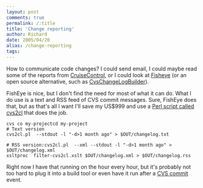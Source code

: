 ```yaml
---
layout: post
comments: true
permalink: /:title
title: 'Change reporting'
author: Richard
date: 2005/04/20
alias: /change-reporting
tags:
---
```


How to communicate code changes? I could send email, I could maybe read
some of the reports from [CruiseControl][], or I could look at
[Fisheye][] (or an open source alternative, such as
[CvsChangeLogBuilder][]).

FishEye is nice, but I don't find the need for most of what it can do.
What I do use is a text and RSS feed of CVS commit messages. Sure,
FishEye does that, but as that's all I want I'll save my US$999 and use
a [Perl script called cvs2cl][] that does the job.


    cvs co my-projectcd my-project
    # Text version
    cvs2cl.pl  --stdout -l "-d>1 month ago" > $OUT/changelog.txt
    
    # RSS version:cvs2cl.pl  --xml --stdout -l "-d>1 month ago" > $OUT/changelog.xml
    xsltproc  filter-cvs2cl.xslt $OUT/changelog.xml > $OUT/changelog.rss

Right now I have that running on the hour every hour, but it's probably
not too hard to plug it into a build tool or even have it run after a
[CVS commit][] event.


  [CruiseControl]: http://cruisecontrol.sourceforge.net/
  [Fisheye]: http://www.cenqua.com/fisheye/
  [CvsChangeLogBuilder]: http://cvschangelogb.sourceforge.net/
  [Perl script called cvs2cl]: http://www.red-bean.com/cvs2cl/
  [CVS commit]: http://www.pragmaticautomation.com/cgi-bin/pragauto.cgi/Monitor/LettingCVSPullTheTrigger.rdoc/style/print
